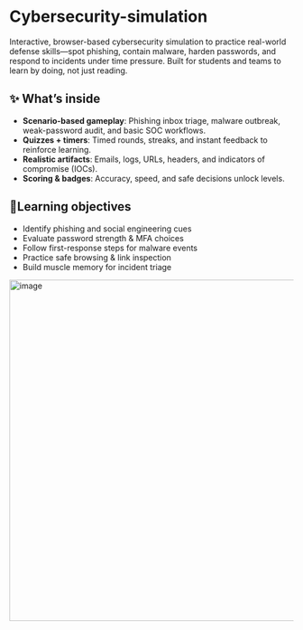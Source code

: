 # Cybersecurity-simulation

Interactive, browser-based cybersecurity simulation to practice real-world defense skills—spot phishing, contain malware, harden passwords, and respond to incidents under time pressure. Built for students and teams to learn by doing, not just reading.

## ✨ What’s inside
- **Scenario-based gameplay**: Phishing inbox triage, malware outbreak, weak-password audit, and basic SOC workflows.  
- **Quizzes + timers**: Timed rounds, streaks, and instant feedback to reinforce learning.  
- **Realistic artifacts**: Emails, logs, URLs, headers, and indicators of compromise (IOCs).  
- **Scoring & badges**: Accuracy, speed, and safe decisions unlock levels.  


## 🎯Learning objectives
- Identify phishing and social engineering cues  
- Evaluate password strength & MFA choices  
- Follow first-response steps for malware events  
- Practice safe browsing & link inspection  
- Build muscle memory for incident triage

<img width="900" height="604" alt="image" src="https://github.com/user-attachments/assets/ab1f0964-00ae-425b-87f2-15a617a8d53e" />
